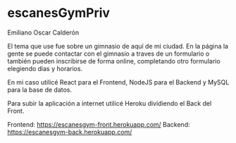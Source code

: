 # escanesGymPriv

Emiliano Oscar Calderón

El tema que use fue sobre un gimnasio de aquí de mi ciudad. En la página la gente se puede contactar con el gimnasio a traves de un formulario
o también pueden inscribirse de forma online, completando otro formulario elegiendo dias y horarios.

En mi caso utilicé React para el Frontend, NodeJS para el Backend y MySQL para la base de datos.

Para subir la aplicación a internet utilicé Heroku dividiendo el Back del Front.

Frontend: https://escanesgym-front.herokuapp.com/
Backend: https://escanesgym-back.herokuapp.com/

